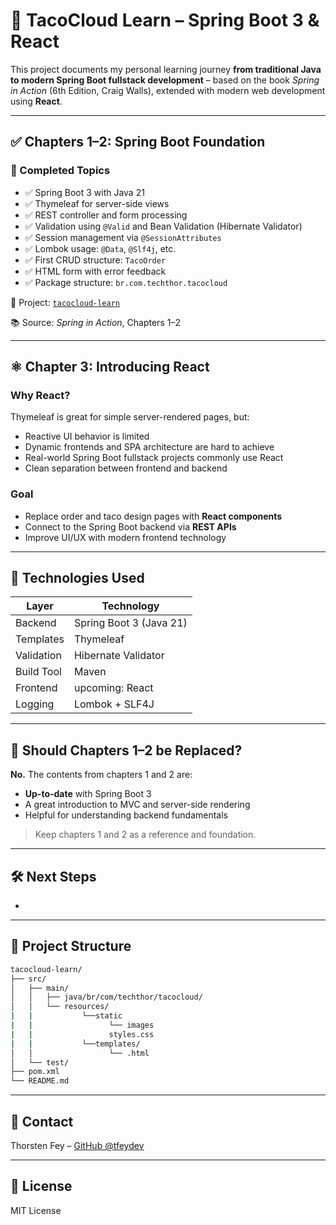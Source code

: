 # 🌮 TacoCloud Learn – Spring Boot 3 & React

This project documents my personal learning journey **from traditional Java to modern Spring Boot fullstack development** – based on the book *Spring in Action* (6th Edition, Craig Walls), extended with modern web development using **React**.

---

## ✅ Chapters 1–2: Spring Boot Foundation

### 📌 Completed Topics

- ✅ Spring Boot 3 with Java 21
- ✅ Thymeleaf for server-side views
- ✅ REST controller and form processing
- ✅ Validation using `@Valid` and Bean Validation (Hibernate Validator)
- ✅ Session management via `@SessionAttributes`
- ✅ Lombok usage: `@Data`, `@Slf4j`, etc.
- ✅ First CRUD structure: `TacoOrder`
- ✅ HTML form with error feedback
- ✅ Package structure: `br.com.techthor.tacocloud`

📁 Project: [`tacocloud-learn`](./)

📚 Source: *Spring in Action*, Chapters 1–2

---

## ⚛️ Chapter 3: Introducing React

### Why React?

Thymeleaf is great for simple server-rendered pages, but:

- Reactive UI behavior is limited
- Dynamic frontends and SPA architecture are hard to achieve
- Real-world Spring Boot fullstack projects commonly use React
- Clean separation between frontend and backend

### Goal

- Replace order and taco design pages with **React components**
- Connect to the Spring Boot backend via **REST APIs**
- Improve UI/UX with modern frontend technology

---

## 🔧 Technologies Used

| Layer      | Technology              |
| ---------- | ----------------------- |
| Backend    | Spring Boot 3 (Java 21) |
| Templates  | Thymeleaf               |
| Validation | Hibernate Validator     |
| Build Tool | Maven                   |
| Frontend   | upcoming: React         |
| Logging    | Lombok + SLF4J          |

---

## 🔄 Should Chapters 1–2 be Replaced?

**No.** The contents from chapters 1 and 2 are:

- **Up-to-date** with Spring Boot 3
- A great introduction to MVC and server-side rendering
- Helpful for understanding backend fundamentals

> Keep chapters 1 and 2 as a reference and foundation.

---

## 🛠️ Next Steps

-

---

## 📂 Project Structure

```bash
tacocloud-learn/
├── src/
│   ├── main/
│   │   ├── java/br/com/techthor/tacocloud/
│   │   └── resources/
|   |           └──static
|   |                 └── images
|   |                 styles.css
|   |           └──templates/
│   │                 └── .html
│   └── test/
├── pom.xml
└── README.md
```

---

## 📩 Contact

Thorsten Fey – [GitHub @tfeydev](https://github.com/tfeydev)

---

## 📘 License

MIT License

